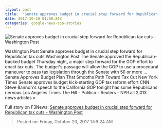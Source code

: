 ```yaml
---
layout: post
title:  "Senate approves budget in crucial step forward for Republican tax cuts - Washington Post"
date: 2017-10-20 01:59:24Z
categories: google-news-top-stories
---
```


![Senate approves budget in crucial step forward for Republican tax cuts - Washington Post](https://img.washingtonpost.com/rf/image_1484w/2010-2019/Wires/Images/2017-09-28/AP/Tax_Overhaul_30171-ed849.jpg?t=20170517)

Washington Post Senate approves budget in crucial step forward for Republican tax cuts Washington Post The Senate approved the Republican-backed budget Thursday night, a major step forward for the GOP effort to enact tax cuts. The budget's passage will allow the GOP to use a procedural maneuver to pass tax legislation through the Senate with 50 or more ... Senate Approves Budget Plan That Smooths Path Toward Tax Cut New York Times Senate approves budget kick-starting GOP tax reform effort CNN Steve Bannon's speech to the California GOP tonight has some Republicans nervous Los Angeles Times The Hill - Politico - Reuters - NPR all 2,013 news articles »


Full story on F3News: [Senate approves budget in crucial step forward for Republican tax cuts - Washington Post](http://www.f3nws.com/n/RkN3XC)

> Posted on: Friday, October 20, 2017 1:59:24 AM
